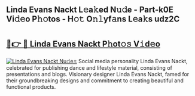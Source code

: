 ## Linda Evans Nackt L𝚎a𝚔ed N𝚞𝚍e - Part-k0E Vi𝚍𝚎o P𝚑𝚘tos - H𝚘𝚝 O𝚗𝚕yf𝚊ns L𝚎a𝚔s udz2C

# <h2><a href="http://kf6evh0.oniu.top/?m=Linda+Evans+Nackt">🔗👉 🔴 Linda Evans Nackt P𝚑ot𝚘𝚜 V𝚒d𝚎o</a></h2>

[![Linda Evans Nackt Nu𝚍e𝚜](https://i.imgur.com/0qMVB7G.gif)](http://kf6evh0.oniu.top/?m=Linda+Evans+Nackt)
Social media personality Linda Evans Nackt, celebrated for publishing dance and lifestyle material, consisting of presentations and blogs. Visionary designer Linda Evans Nackt, famed for their groundbreaking designs and commitment to creating beautiful and functional products.  
